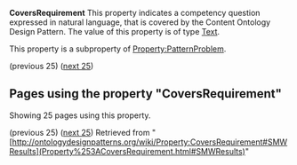 __CoversRequirement__
This property indicates a competency question expressed in natural language, that is covered by the Content Ontology Design Pattern. 
The value of this property is of type [Text](../Type/Text "Type:Text").


This property is a subproperty of [Property:PatternProblem](../Property/PatternProblem "Property:PatternProblem").




  

(previous 25) ([next 25](http://ontologydesignpatterns.org/wiki/index.php?title=Property:CoversRequirement&from=CollectionEntity#SMWResults "Property:CoversRequirement"))
## Pages using the property "CoversRequirement"


Showing 25 pages using this property.


(previous 25) ([next 25](http://ontologydesignpatterns.org/wiki/index.php?title=Property:CoversRequirement&from=CollectionEntity#SMWResults "Property:CoversRequirement"))
Retrieved from "[http://ontologydesignpatterns.org/wiki/Property:CoversRequirement#SMWResults](Property%253ACoversRequirement.html#SMWResults)"